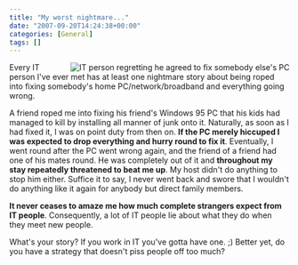 ```yaml
---
title: "My worst nightmare..."
date: "2007-09-20T14:24:38+00:00"
categories: [General]
tags: []
---
```


<img src="/images/uploads/2007/09/headhold.gif" alt="IT person regretting he agreed to fix somebody else's PC" align="right" style="border-left:solid 4px white" />

Every IT person I've ever met has at least one nightmare story about being roped into fixing somebody's home PC/network/broadband and everything going wrong.

A friend roped me into fixing his friend's Windows 95 PC that his kids had managed to kill by installing all manner of junk onto it. Naturally, as soon as I had fixed it, I was on point duty from then on. <strong>If the PC merely hiccuped I was expected to drop everything and hurry round to fix it</strong>. Eventually, I went round after the PC went wrong again, and the friend of a friend had one of his mates round. He was completely out of it and <strong>throughout my stay repeatedly threatened to beat me up</strong>. My host didn't do anything to stop him either. Suffice it to say, I never went back and swore that I wouldn't do anything like it again for anybody but direct family members.

<strong>It never ceases to amaze me how much complete strangers expect from IT people</strong>. Consequently, a lot of IT people lie about what they do when they meet new people.

What's your story? If you work in IT you've gotta have one. ;) Better yet, do you have a strategy that doesn't piss people off too much?
